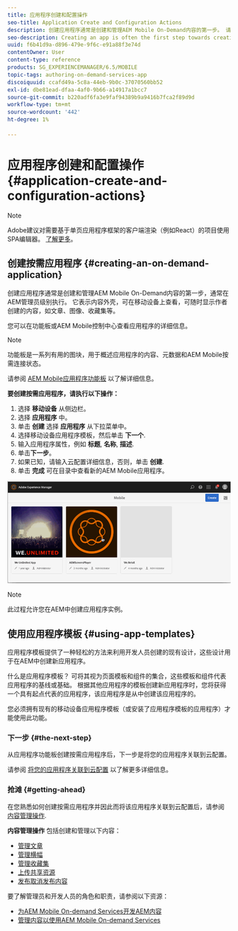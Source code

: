 ```yaml
---
title: 应用程序创建和配置操作
seo-title: Application Create and Configuration Actions
description: 创建应用程序通常是创建和管理AEM Mobile On-Demand内容的第一步。 请阅读本页以了解更多信息。
seo-description: Creating an app is often the first step towards creating and managing AEM Mobile On-Demand content. Follow this page to learn more.
uuid: f6b41d9a-d896-479e-9f6c-e91a88f3e74d
contentOwner: User
content-type: reference
products: SG_EXPERIENCEMANAGER/6.5/MOBILE
topic-tags: authoring-on-demand-services-app
discoiquuid: ccafd49a-5c8a-44eb-9b0c-37070560bb52
exl-id: dbe81ead-dfaa-4af0-9b66-a14917a1bcc7
source-git-commit: b220adf6fa3e9faf94389b9a9416b7fca2f89d9d
workflow-type: tm+mt
source-wordcount: '442'
ht-degree: 1%

---
```


# 应用程序创建和配置操作{#application-create-and-configuration-actions}

>[!NOTE]
>
>Adobe建议对需要基于单页应用程序框架的客户端渲染（例如React）的项目使用SPA编辑器。 [了解更多](/help/sites-developing/spa-overview.md)。

## 创建按需应用程序 {#creating-an-on-demand-application}

创建应用程序通常是创建和管理AEM Mobile On-Demand内容的第一步，通常在AEM管理员级别执行。 它表示内容外壳，可在移动设备上查看，可随时显示作者创建的内容，如文章、图像、收藏集等。

您可以在功能板或AEM Mobile控制中心查看应用程序的详细信息。

>[!NOTE]
>
>功能板是一系列有用的图块，用于概述应用程序的内容、元数据和AEM Mobile按需连接状态。
>
>请参阅 [AEM Mobile应用程序功能板](/help/mobile/mobile-apps-ondemand-application-dashboard.md) 以了解详细信息。

**要创建按需应用程序，请执行以下操作：**

1. 选择 **移动设备** 从侧边栏。
1. 选择 **应用程序** 中。
1. 单击 **创建** 选择 **应用程序** 从下拉菜单中。
1. 选择移动设备应用程序模板，然后单击 **下一个**.
1. 输入应用程序属性，例如 **标题**, **名称**, **描述**.
1. 单击&#x200B;**下一步**。
1. 如果已知，请输入云配置详细信息，否则，单击 **创建**.
1. 单击 **完成** 可在目录中查看新的AEM Mobile应用程序。

![chlimage_1](assets/chlimage_1.gif)

>[!NOTE]
>
>此过程允许您在AEM中创建应用程序实例。

## 使用应用程序模板 {#using-app-templates}

应用程序模板提供了一种轻松的方法来利用开发人员创建的现有设计，这些设计用于在AEM中创建新应用程序。

什么是应用程序模板？ 可将其视为页面模板和组件的集合，这些模板和组件代表应用程序的基线或基础。
根据其他应用程序的模板创建新应用程序时，您将获得一个具有起点代表的应用程序，该应用程序是从中创建该应用程序的。

您必须拥有现有的移动设备应用程序模板（或安装了应用程序模板的应用程序）才能使用此功能。

### 下一步 {#the-next-step}

从应用程序功能板创建按需应用程序后，下一步是将您的应用程序关联到云配置。

请参阅 [将您的应用程序关联到云配置](/help/mobile/mobile-on-demand-associating-an-on-demand-app-to-cloud-configuration.md) 以了解更多详细信息。

### 抢滩 {#getting-ahead}

在您熟悉如何创建按需应用程序并因此而将该应用程序关联到云配置后，请参阅 [内容管理操作](/help/mobile/mobile-apps-ondemand-manage-content-ondemand.md).

**内容管理操作** 包括创建和管理以下内容：

* [管理文章](/help/mobile/mobile-on-demand-managing-articles.md)
* [管理横幅](/help/mobile/mobile-on-demand-managing-banners.md)
* [管理收藏集](/help/mobile/mobile-on-demand-managing-collections.md)
* [上传共享资源](/help/mobile/mobile-on-demand-shared-resources.md)
* [发布取消发布内容](/help/mobile/mobile-on-demand-publishing-unpublishing.md)

要了解管理员和开发人员的角色和职责，请参阅以下资源：

* [为AEM Mobile On-demand Services开发AEM内容](/help/mobile/aem-mobile-on-demand.md)
* [管理内容以使用AEM Mobile On-demand Services](/help/mobile/aem-mobile.md)
